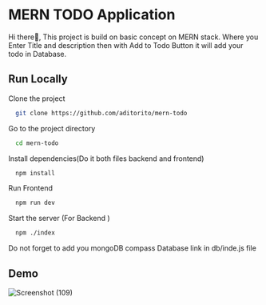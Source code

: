 
# MERN TODO Application

Hi there👋, This project is build on basic concept on MERN stack.
Where you Enter Title and description then with  Add to Todo Button it will add your todo in Database.





## Run Locally

Clone the project

```bash
  git clone https://github.com/aditorito/mern-todo
```

Go to the project directory 

```bash
  cd mern-todo
```

Install dependencies(Do it both files backend and frontend)

```bash
  npm install
```

Run Frontend

```bash
  npm run dev
```

Start the server (For Backend )

```bash
  npm ./index
```
Do not forget to add you mongoDB compass Database link in db/inde.js file 

## Demo


![Screenshot (109)](https://github.com/aditorito/mern-todo/assets/66251570/0505b01b-56d7-41eb-80ad-6fe22bb6483b)
